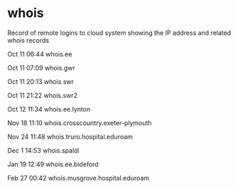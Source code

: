 # whois

Record of remote logins to cloud system showing the IP address and related whois records

Oct 11 06:44 whois.ee

Oct 11 07:09 whois.gwr

Oct 11 20:13 whois.swr

Oct 11 21:22 whois.swr2

Oct 12 11:34 whois.ee.lynton

Nov 18 11:10 whois.crosscountry.exeter-plymouth

Nov 24 11:48 whois.truro.hospital.eduroam

Dec  1 14:53 whois.spaldi

Jan 19 12:49 whois.ee.bideford

Feb 27 00:42 whois.musgrove.hospital.eduroam
